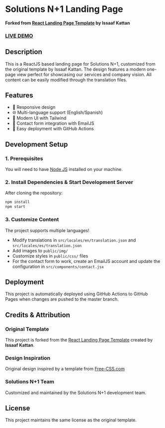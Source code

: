 # Solutions N+1 Landing Page

**Forked from [React Landing Page Template](https://github.com/issaafalkattan/react-landing-page-template-2021) by Issaaf Kattan**

### <a href="https://react-landing-page-template-93ne.vercel.app/">LIVE DEMO</a> 

## Description
This is a ReactJS based landing page for Solutions N+1, customized from the original template by Issaaf Kattan. The design features a modern one-page view perfect for showcasing our services and company vision. All content can be easily modified through the translation files.

## Features
- 📱 Responsive design
- 🌐 Multi-language support (English/Spanish)
- 🎨 Modern UI with Tailwind
- 📧 Contact form integration with EmailJS
- 🚀 Easy deployment with GitHub Actions

## Development Setup
### 1. Prerequisites
You will need to have <a href="https://nodejs.org/">Node JS</a> installed on your machine. 

### 2. Install Dependencies & Start Development Server
After cloning the repository:
```bash
npm install
npm start
```

### 3. Customize Content 
The project supports multiple languages! 
- Modify translations in `src/locales/en/translation.json` and `src/locales/es/translation.json`
- Add images to `public/img/`
- Customize styles in `public/css/` files
- For the contact form to work, create an EmailJS account and update the configuration in `src/components/contact.jsx`

## Deployment
This project is automatically deployed using GitHub Actions to GitHub Pages when changes are pushed to the master branch.

## Credits & Attribution

### Original Template
This project is forked from the [React Landing Page Template](https://github.com/issaafalkattan/react-landing-page-template-2021) created by **Issaaf Kattan**.

### Design Inspiration
Original design inspired by a template from <a href="https://www.free-css.com/assets/files/free-css-templates/preview/page234/interact/">Free-CSS.com</a>

### Solutions N+1 Team
Customized and maintained by the Solutions N+1 development team.

## License
This project maintains the same license as the original template.
